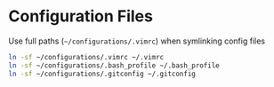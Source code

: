 # Configuration Files

Use full paths  (`~/configurations/.vimrc`) when symlinking config files

```bash
ln -sf ~/configurations/.vimrc ~/.vimrc
ln -sf ~/configurations/.bash_profile ~/.bash_profile
ln -sf ~/configurations/.gitconfig ~/.gitconfig
```
